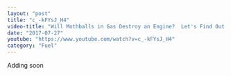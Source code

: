 ```yaml
---
layout: "post"
title: "c_-kFYsJ_H4"
video-title: "Will Mothballs in Gas Destroy an Engine?  Let's Find Out!"
date: "2017-07-27"
youtube: "https://www.youtube.com/watch?v=c_-kFYsJ_H4"
category: "Fuel"
---
```

<div class="space-y-1"><p class="text-gray-400">Adding soon</p></div>